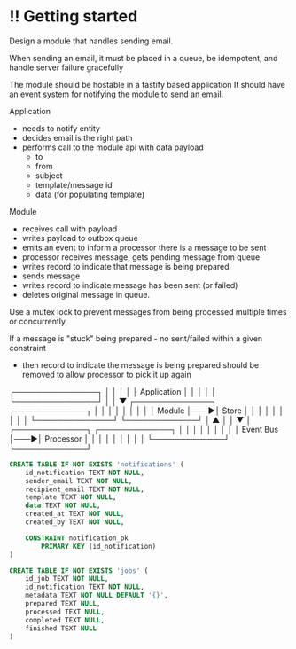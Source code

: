 !! Getting started
===

Design a module that handles sending email.

When sending an email, it must be placed in a queue, be idempotent, and handle server failure gracefully

The module should be hostable in a fastify based application
It should have an event system for notifying the module to send an email.

Application
- needs to notify entity
- decides email is the right path
- performs call to the module api with data payload
  - to
  - from
  - subject
  - template/message id
  - data (for populating template)

Module
- receives call with payload
- writes payload to outbox queue
- emits an event to inform a processor there is a message to be sent
- processor receives message, gets pending message from queue
- writes record to indicate that message is being prepared
- sends message
- writes record to indicate message has been sent (or failed)
- deletes original message in queue.

Use a mutex lock to prevent messages from being processed multiple times or concurrently

If  a message is "stuck" being prepared - no sent/failed within a given constraint
- then record to indicate the message is being prepared should be removed to allow processor to pick it up again



┌───────────────┐
│               │
│               │
│  Application  │
│               │
│               │
└───────────────┘
        │
        │
        ▼
┌──────────────┐    ┌─────────────┐
│              │    │             │
│              │    │             │
│    Module    │───▶│    Store    │
│              │    │             │
│              │    │             │
└──────────────┘    └─────────────┘
       │                  ▲
       │                  │
       ▼                  │
┌─────────────┐    ┌─────────────┐
│             │    │             │
│             │    │             │
│  Event Bus  │───▶│  Processor  │
│             │    │             │
│             │    │             │
└─────────────┘    └─────────────┘

```sql
CREATE TABLE IF NOT EXISTS 'notifications' (
    id_notification TEXT NOT NULL,
    sender_email TEXT NOT NULL,
    recipient_email TEXT NOT NULL,
    template TEXT NOT NULL,
    data TEXT NOT NULL,
    created_at TEXT NOT NULL,
    created_by TEXT NOT NULL,

	CONSTRAINT notification_pk
		PRIMARY KEY (id_notification)
)
```

```sql
CREATE TABLE IF NOT EXISTS 'jobs' (
    id_job TEXT NOT NULL,
    id_notification TEXT NOT NULL,
    metadata TEXT NOT NULL DEFAULT '{}',
    prepared TEXT NULL,
    processed TEXT NULL,
    completed TEXT NULL,
    finished TEXT NULL
)
```
